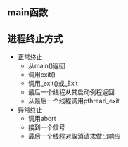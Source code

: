 ## main函数

## 进程终止方式
* 正常终止  
	* 从main()返回
	* 调用exit()
	* 调用_exit()或_Exit
	* 最后一个线程从其启动例程返回
	* 从最后一个线程调用pthread_exit
* 异常终止  
	* 调用abort
	* 接到一个信号
	* 最后一个线程对取消请求做出响应